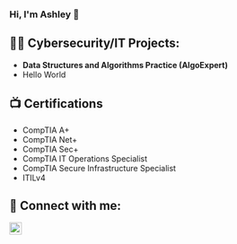 ### Hi, I'm Ashley 👋
<h2>👨‍💻 Cybersecurity/IT Projects:</h2>

- <b>Data Structures and Algorithms Practice (AlgoExpert)</b>
- Hello World


<h2>📺 Certifications</h2>

- CompTIA A+ 
- CompTIA Net+
- CompTIA Sec+
- CompTIA IT Operations Specialist
- CompTIA Secure Infrastructure Specialist
- ITILv4

<h2> 🤳 Connect with me:</h2>

[<img align="left" alt="JoshMadakor | LinkedIn" width="22px" src="https://cdn.jsdelivr.net/npm/simple-icons@v3/icons/linkedin.svg" />][linkedin]

[linkedin]: https://www.linkedin.com/in/ashley-kitt

<!--
**joshmadakor1/joshmadakor1** is a ✨ _special_ ✨ repository because its `README.md` (this file) appears on your GitHub profile.
